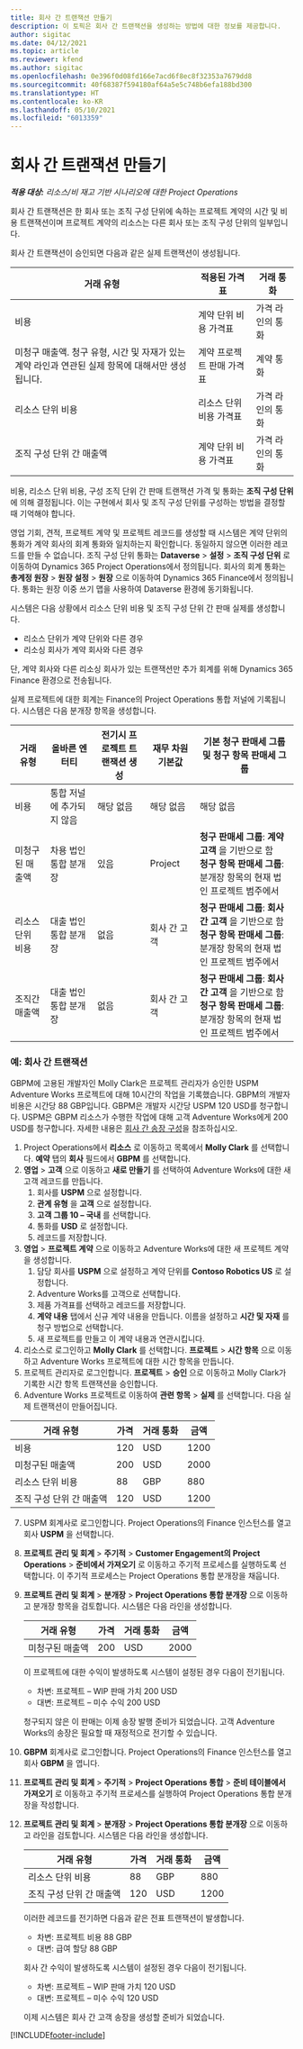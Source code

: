 ```yaml
---
title: 회사 간 트랜잭션 만들기
description: 이 토픽은 회사 간 트랜잭션을 생성하는 방법에 대한 정보를 제공합니다.
author: sigitac
ms.date: 04/12/2021
ms.topic: article
ms.reviewer: kfend
ms.author: sigitac
ms.openlocfilehash: 0e396f0d08fd166e7acd6f8ec8f32353a7679dd8
ms.sourcegitcommit: 40f68387f594180af64a5e5c748b6efa188bd300
ms.translationtype: HT
ms.contentlocale: ko-KR
ms.lasthandoff: 05/10/2021
ms.locfileid: "6013359"
---
```

# <a name="create-intercompany-transactions"></a>회사 간 트랜잭션 만들기

_**적용 대상:** 리소스/비 재고 기반 시나리오에 대한 Project Operations_

회사 간 트랜잭션은 한 회사 또는 조직 구성 단위에 속하는 프로젝트 계약의 시간 및 비용 트랜잭션이며 프로젝트 계약의 리소스는 다른 회사 또는 조직 구성 단위의 일부입니다.

회사 간 트랜잭션이 승인되면 다음과 같은 실제 트랜잭션이 생성됩니다.

| **거래 유형** | **적용된 가격표** | **거래 통화** |
| --- | --- | --- |
| 비용 | 계약 단위 비용 가격표 | 가격 라인의 통화 |
| 미청구 매출액. 청구 유형, 시간 및 자재가 있는 계약 라인과 연관된 실제 항목에 대해서만 생성됩니다. | 계약 프로젝트 판매 가격표 | 계약 통화 |
| 리소스 단위 비용 | 리소스 단위 비용 가격표 | 가격 라인의 통화 |
| 조직 구성 단위 간 매출액 | 계약 단위 비용 가격표 | 가격 라인의 통화 |

비용, 리소스 단위 비용, 구성 조직 단위 간 판매 트랜잭션 가격 및 통화는 **조직 구성 단위** 에 의해 결정됩니다. 이는 구현에서 회사 및 조직 구성 단위를 구성하는 방법을 결정할 때 기억해야 합니다.

영업 기회, 견적, 프로젝트 계약 및 프로젝트 레코드를 생성할 때 시스템은 계약 단위의 통화가 계약 회사의 회계 통화와 일치하는지 확인합니다. 동일하지 않으면 이러한 레코드를 만들 수 없습니다. 조직 구성 단위 통화는 **Dataverse** > **설정** > **조직 구성 단위** 로 이동하여 Dynamics 365 Project Operations에서 정의됩니다. 회사의 회계 통화는 **총계정 원장** > **원장 설정** > **원장** 으로 이동하여 Dynamics 365 Finance에서 정의됩니다. 통화는 원장 이중 쓰기 맵을 사용하여 Dataverse  환경에 동기화됩니다.

시스템은 다음 상황에서 리소스 단위 비용 및 조직 구성 단위 간 판매 실제를 생성합니다.

  - 리소스 단위가 계약 단위와 다른 경우
  - 리소싱 회사가 계약 회사와 다른 경우

단, 계약 회사와 다른 리소싱 회사가 있는 트랜잭션만 추가 회계를 위해 Dynamics 365 Finance 환경으로 전송됩니다.

실제 프로젝트에 대한 회계는 Finance의 Project Operations 통합 저널에 기록됩니다. 시스템은 다음 분개장 항목을 생성합니다.

| **거래 유형** | **올바른 엔터티** | **전기시 프로젝트 트랜잭션 생성** | **재무 차원 기본값** | **기본 청구 판매세 그룹 및 청구 항목 판매세 그룹** |
| --- | --- | --- | --- | --- |
| 비용 | 통합 저널에 추가되지 않음 | 해당 없음 | 해당 없음 | 해당 없음 |
| 미청구된 매출액 | 차용 법인 통합 분개장 | 있음 | Project | **청구 판매세 그룹**: **계약 고객** 을 기반으로 함 <br/> **청구 항목 판매세 그룹**: 분개장 항목의 현재 법인 프로젝트 범주에서 |
| 리소스 단위 비용 | 대출 법인 통합 분개장 | 없음 | 회사 간 고객 | **청구 판매세 그룹**: **회사 간 고객** 을 기반으로 함 <br/> **청구 항목 판매세 그룹**: 분개장 항목의 현재 법인 프로젝트 범주에서 |
| 조직간 매출액 | 대출 법인 통합 분개장 | 없음 | 회사 간 고객 | **청구 판매세 그룹**: **회사 간 고객** 을 기반으로 함 <br/> **청구 항목 판매세 그룹**: 분개장 항목의 현재 법인 프로젝트 범주에서 |

### <a name="example-intercompany-transactions"></a>예: 회사 간 트랜잭션

GBPM에 고용된 개발자인 Molly Clark은 프로젝트 관리자가 승인한 USPM Adventure Works 프로젝트에 대해 10시간의 작업을 기록했습니다. GBPM의 개발자 비용은 시간당 88 GBP입니다. GBPM은 개발자 시간당 USPM 120 USD를 청구합니다. USPM은 GBPM 리소스가 수행한 작업에 대해 고객 Adventure Works에게 200 USD를 청구합니다. 자세한 내용은 [회사 간 송장 구성](configure-intercompany-invoicing.md)을 참조하십시오.

1. Project Operations에서 **리소스** 로 이동하고 목록에서 **Molly Clark** 를 선택합니다. **예약** 탭의 **회사** 필드에서 **GBPM** 를 선택합니다.
2. **영업** > **고객** 으로 이동하고 **새로 만들기** 를 선택하여 Adventure Works에 대한 새 고객 레코드를 만듭니다.
    1. 회사를 **USPM** 으로 설정합니다.
    2. **관계 유형** 을 **고객** 으로 설정합니다.
    3. **고객 그룹 10 – 국내** 를 선택합니다.
    4. 통화를 **USD** 로 설정합니다.
    5. 레코드를 저장합니다.
3. **영업** > **프로젝트 계약** 으로 이동하고 Adventure Works에 대한 새 프로젝트 계약을 생성합니다.
    1. 담당 회사를 **USPM** 으로 설정하고 계약 단위를 **Contoso Robotics US** 로 설정합니다.
    2. Adventure Works를 고객으로 선택합니다.
    3. 제품 가격표를 선택하고 레코드를 저장합니다.
    4. **계약 내용** 탭에서 신규 계약 내용을 만듭니다. 이름을 설정하고 **시간 및 자재** 를 청구 방법으로 선택합니다.
    5. 새 프로젝트를 만들고 이 계약 내용과 연관시킵니다.
4. 리소스로 로그인하고 **Molly Clark** 를 선택합니다. **프로젝트** > **시간 항목** 으로 이동하고 Adventure Works 프로젝트에 대한 시간 항목을 만듭니다.
5. 프로젝트 관리자로 로그인합니다. **프로젝트** > **승인** 으로 이동하고 Molly Clark가 기록한 시간 항목 트랜잭션을 승인합니다.
6. Adventure Works 프로젝트로 이동하여 **관련 항목** > **실제** 를 선택합니다. 다음 실제 트랜잭션이 만들어집니다.

| **거래 유형** | **가격** | **거래 통화** | **금액** |
| --- | --- | --- | --- |
| 비용 | 120 | USD | 1200 |
| 미청구된 매출액 | 200 | USD | 2000 |
| 리소스 단위 비용 | 88 | GBP | 880 |
| 조직 구성 단위 간 매출액 | 120 | USD | 1200 |

7. USPM 회계사로 로그인합니다. Project Operations의 Finance 인스턴스를 열고 회사 **USPM** 을 선택합니다. 
8. **프로젝트 관리 및 회계** > **주기적** > **Customer Engagement의 Project Operations** > **준비에서 가져오기** 로 이동하고 주기적 프로세스를 실행하도록 선택합니다. 이 주기적 프로세스는 Project Operations 통합 분개장을 채웁니다.
9. **프로젝트 관리 및 회계** > **분개장** > **Project Operations 통합 분개장** 으로 이동하고 분개장 항목을 검토합니다. 시스템은 다음 라인을 생성합니다.

    | **거래 유형** | **가격** | **거래 통화** | **금액** |
    | --- | --- | --- | --- |
    | 미청구된 매출액 | 200 | USD | 2000 |

    이 프로젝트에 대한 수익이 발생하도록 시스템이 설정된 경우 다음이 전기됩니다.

    - 차변: 프로젝트 – WIP 판매 가치 200 USD
    - 대변: 프로젝트 – 미수 수익 200 USD

    청구되지 않은 이 판매는 이제 송장 발행 준비가 되었습니다. 고객 Adventure Works의 송장은 필요할 때 재정적으로 전기할 수 있습니다.

10. **GBPM** 회계사로 로그인합니다. Project Operations의 Finance 인스턴스를 열고 회사 **GBPM** 을 엽니다. 
11. **프로젝트 관리 및 회계** > **주기적** > **Project Operations 통합** > **준비 테이블에서 가져오기** 로 이동하고 주기적 프로세스를 실행하여 Project Operations 통합 분개장을 작성합니다.
12. **프로젝트 관리 및 회계** > **분개장** > **Project Operations 통합 분개장** 으로 이동하고 라인을 검토합니다. 시스템은 다음 라인을 생성합니다.

    | **거래 유형** | **가격** | **거래 통화** | **금액** |
    | --- | --- | --- | --- |
    | 리소스 단위 비용 | 88 | GBP | 880 |
    | 조직 구성 단위 간 매출액 | 120 | USD | 1200 |

    이러한 레코드를 전기하면 다음과 같은 전표 트랜잭션이 발생합니다.

    - 차변: 프로젝트 비용 88 GBP
    - 대변: 급여 할당 88 GBP

    회사 간 수익이 발생하도록 시스템이 설정된 경우 다음이 전기됩니다.

    - 차변: 프로젝트 – WIP 판매 가치 120 USD
    - 대변: 프로젝트 – 미수 수익 120 USD

    이제 시스템은 회사 간 고객 송장을 생성할 준비가 되었습니다.


[!INCLUDE[footer-include](../includes/footer-banner.md)]
